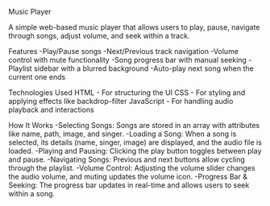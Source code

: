 Music Player 

A simple web-based music player that allows users to play, pause, navigate through songs, adjust volume, and seek within a track.

Features 
-Play/Pause songs
-Next/Previous track navigation
-Volume control with mute functionality
-Song progress bar with manual seeking
-Playlist sidebar with a blurred background
-Auto-play next song when the current one ends

Technologies Used 
HTML - For structuring the UI
CSS - For styling and applying effects like backdrop-filter
JavaScript - For handling audio playback and interactions

How It Works 
-Selecting Songs: Songs are stored in an array with attributes like name, path, image, and singer.
-Loading a Song: When a song is selected, its details (name, singer, image) are displayed, and the audio file is loaded.
-Playing and Pausing: Clicking the play button toggles between play and pause.
-Navigating Songs: Previous and next buttons allow cycling through the playlist.
-Volume Control: Adjusting the volume slider changes the audio volume, and muting updates the volume icon.
-Progress Bar & Seeking: The progress bar updates in real-time and allows users to seek within a song.
